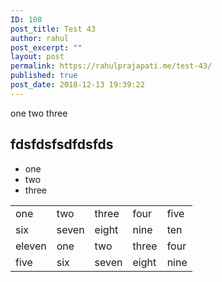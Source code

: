```yaml
---
ID: 108
post_title: Test 43
author: rahul
post_excerpt: ""
layout: post
permalink: https://rahulprajapati.me/test-43/
published: true
post_date: 2018-12-13 19:39:22
---
```

<!-- wp:paragraph -->
one two three
<!-- /wp:paragraph -->

<!-- wp:heading -->

<h2>fdsfdsfsdfdsfds</h2>

<!-- /wp:heading -->

<!-- wp:list -->

<ul><li>one</li><li>two</li><li>three</li></ul>

<!-- /wp:list -->

<!-- wp:table -->

<table class="wp-block-table"><tbody><tr><td>one</td><td>two</td><td>three</td><td>four</td><td>five</td></tr><tr><td>six</td><td>seven</td><td>eight</td><td>nine</td><td>ten</td></tr><tr><td>eleven</td><td>one</td><td>two</td><td>three</td><td>four</td></tr><tr><td>five</td><td>six</td><td>seven</td><td>eight</td><td>nine</td></tr></tbody></table>

<!-- /wp:table -->

<!-- wp:paragraph -->

<!-- /wp:paragraph -->